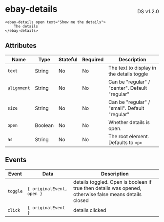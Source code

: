 <h1 style='display: flex; justify-content: space-between; align-items: center;'>
    <span>
        ebay-details
    </span>
    <span style='font-weight: normal; font-size: medium; margin-bottom: -15px;'>
        DS v1.2.0
    </span>
</h1>

```marko
<ebay-details open text="Show me the details">
    The details
</ebay-details>
```

## Attributes

| Name        | Type    | Stateful | Required | Description                                    |
| ----------- | ------- | -------- | -------- | ---------------------------------------------- |
| `text`      | String  | No       | No       | The text to display in the details toggle      |
| `alignment` | String  | No       | No       | Can be "regular" / "center". Default "regular" |
| `size`      | String  | No       | No       | Can be "regular" / "small". Default "regular"  |
| `open`      | Boolean | No       | No       | Whether details is open.                       |
| `as`        | String  | No       | No       | The root element. Defaults to `<p>`            |

## Events

| Event    | Data                      | Description                                                                                            |
| -------- | ------------------------- | ------------------------------------------------------------------------------------------------------ |
| `toggle` | `{ originalEvent, open }` | details toggled. Open is boolean if true then details was opened, otherwise false means details closed |
| `click`  | `{ originalEvent }`       | details clicked                                                                                        |
